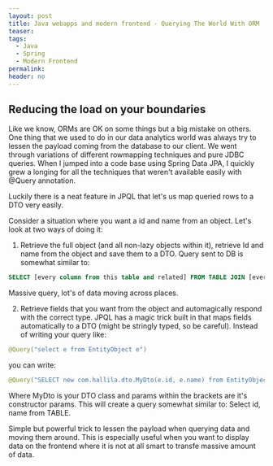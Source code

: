 ```yaml
---
layout: post
title: Java webapps and modern frontend - Querying The World With ORM
teaser:
tags:
  - Java
  - Spring
  - Modern Frontend
permalink:
header: no
---
```


## Reducing the load on your boundaries

Like we know, ORMs are OK on some things but a big mistake on others.
One thing that we used to do in our data analytics world was always try to lessen the payload coming from the database to our client. We went through variations of different rowmapping techniques and pure JDBC queries. When I jumped into a code base using Spring Data JPA, I quickly grew a longing for all the techniques that weren't available easily with @Query annotation.

Luckily there is a neat feature in JPQL that let's us map queried rows to a DTO very easily.

Consider a situation where you want a id and name from an object. Let's look at two ways of doing it:

1. Retrieve the full object (and all non-lazy objects within it), retrieve Id and name from the object and save them to a DTO.
Query sent to DB is somewhat similar to:

```sql
SELECT [every column from this table and related] FROM TABLE JOIN [every related TABLE]
```

Massive query, lot's of data moving across places.

2. Retrieve fields that you want from the object and automagically respond with the correct type.
JPQL has a magic trick built in that maps fields automatically to a DTO (might be stringly typed, so be careful).
Instead of writing your query like:

```java
@Query("select e from EntityObject e")
```

you can write:

```java
@Query("SELECT new com.hallila.dto.MyDto(e.id, e.name) from EntityObject e")
```

Where MyDto is your DTO class and params within the brackets are it's constructor params.
This will create a query somewhat similar to: Select id, name from TABLE.

Simple but powerful trick to lessen the payload when querying data and moving them around. This is especially useful when you want to display data on the frontend where it is not at all smart to transfe massive amount of data.
